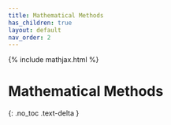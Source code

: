 ```yaml
---
title: Mathematical Methods
has_children: true
layout: default
nav_order: 2
---
```

{% include mathjax.html %}

# Mathematical Methods

{: .no_toc .text-delta }
